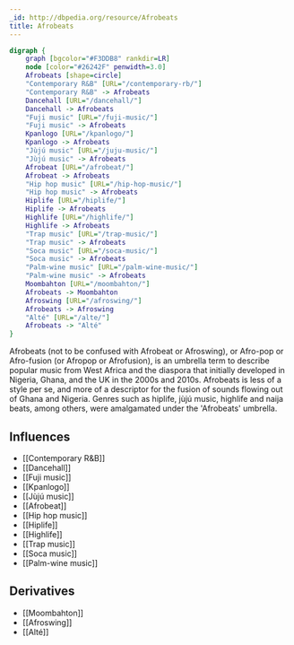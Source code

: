 ```yaml
---
_id: http://dbpedia.org/resource/Afrobeats
title: Afrobeats
---
```


```dot
digraph {
	graph [bgcolor="#F3DDB8" rankdir=LR]
	node [color="#26242F" penwidth=3.0]
	Afrobeats [shape=circle]
	"Contemporary R&B" [URL="/contemporary-rb/"]
	"Contemporary R&B" -> Afrobeats
	Dancehall [URL="/dancehall/"]
	Dancehall -> Afrobeats
	"Fuji music" [URL="/fuji-music/"]
	"Fuji music" -> Afrobeats
	Kpanlogo [URL="/kpanlogo/"]
	Kpanlogo -> Afrobeats
	"Jùjú music" [URL="/juju-music/"]
	"Jùjú music" -> Afrobeats
	Afrobeat [URL="/afrobeat/"]
	Afrobeat -> Afrobeats
	"Hip hop music" [URL="/hip-hop-music/"]
	"Hip hop music" -> Afrobeats
	Hiplife [URL="/hiplife/"]
	Hiplife -> Afrobeats
	Highlife [URL="/highlife/"]
	Highlife -> Afrobeats
	"Trap music" [URL="/trap-music/"]
	"Trap music" -> Afrobeats
	"Soca music" [URL="/soca-music/"]
	"Soca music" -> Afrobeats
	"Palm-wine music" [URL="/palm-wine-music/"]
	"Palm-wine music" -> Afrobeats
	Moombahton [URL="/moombahton/"]
	Afrobeats -> Moombahton
	Afroswing [URL="/afroswing/"]
	Afrobeats -> Afroswing
	"Alté" [URL="/alte/"]
	Afrobeats -> "Alté"
}
```

Afrobeats (not to be confused with Afrobeat or Afroswing), or Afro-pop or Afro-fusion (or Afropop or Afrofusion), is an umbrella term to describe popular music from West Africa and the diaspora that initially developed in Nigeria, Ghana, and the UK in the 2000s and 2010s. Afrobeats is less of a style per se, and more of a descriptor for the fusion of sounds flowing out of Ghana and Nigeria. Genres such as hiplife, jùjú music, highlife and naija beats, among others, were amalgamated under the 'Afrobeats' umbrella.

## Influences
- [[Contemporary R&B]]
- [[Dancehall]]
- [[Fuji music]]
- [[Kpanlogo]]
- [[Jùjú music]]
- [[Afrobeat]]
- [[Hip hop music]]
- [[Hiplife]]
- [[Highlife]]
- [[Trap music]]
- [[Soca music]]
- [[Palm-wine music]]

## Derivatives
- [[Moombahton]]
- [[Afroswing]]
- [[Alté]]
